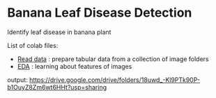 # Banana Leaf Disease Detection
Identify leaf disease in banana plant

List of colab files:

* [Read data](banana_leaf_disease_read_data.ipynb) : prepare tabular data from a collection of image folders
* [EDA](banana_leaf_disease_EDA.ipynb) : learning about features of images

output: https://drive.google.com/drive/folders/18uwd_-Kl9PTk90P-b1OuyZ8Zm6wt6HHt?usp=sharing 
